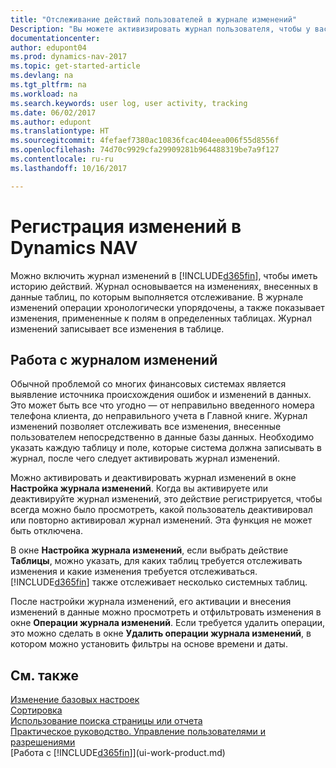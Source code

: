 ```yaml
---
title: "Отслеживание действий пользователей в журнале изменений"
Description: "Вы можете активизировать журнал пользователя, чтобы у вас была история всех изменений, внесенных в данные в отслеживаемых таблицах."
documentationcenter: 
author: edupont04
ms.prod: dynamics-nav-2017
ms.topic: get-started-article
ms.devlang: na
ms.tgt_pltfrm: na
ms.workload: na
ms.search.keywords: user log, user activity, tracking
ms.date: 06/02/2017
ms.author: edupont
ms.translationtype: HT
ms.sourcegitcommit: 4fefaef7380ac10836fcac404eea006f55d8556f
ms.openlocfilehash: 74d70c9929cfa29909281b964488319be7a9f127
ms.contentlocale: ru-ru
ms.lasthandoff: 10/16/2017

---
```

# <a name="logging-changes-in-dynamics-nav"></a>Регистрация изменений в Dynamics NAV
Можно включить журнал изменений в [!INCLUDE[d365fin](includes/d365fin_md.md)], чтобы иметь историю действий. Журнал основывается на изменениях, внесенных в данные таблиц, по которым выполняется отслеживание. В журнале изменений операции хронологически упорядочены, а также показывает изменения, примененные к полям в определенных таблицах. Журнал изменений записывает все изменения в таблице.  

## <a name="working-with-the-change-log"></a>Работа с журналом изменений
Обычной проблемой со многих финансовых системах является выявление источника происхождения ошибок и изменений в данных. Это может быть все что угодно — от неправильно введенного номера телефона клиента, до неправильного учета в Главной книге. Журнал изменений позволяет отслеживать все изменения, внесенные пользователем непосредственно в данные базы данных. Необходимо указать каждую таблицу и поле, которые система должна записывать в журнал, после чего следует активировать журнал изменений.  

Можно активировать и деактивировать журнал изменений в окне **Настройка журнала изменений**. Когда вы активируете или деактивируйте журнал изменений, это действие регистрируется, чтобы всегда можно было просмотреть, какой пользователь деактивировал или повторно активировал журнал изменений. Эта функция не может быть отключена.  

В окне **Настройка журнала изменений**, если выбрать действие **Таблицы**, можно указать, для каких таблиц требуется отслеживать изменения и какие изменения требуется отслеживаться. [!INCLUDE[d365fin](includes/d365fin_md.md)] также отслеживает несколько системных таблиц.

После настройки журнала изменений, его активации и внесения изменений в данные можно просмотреть и отфильтровать изменения в окне **Операции журнала изменений**. Если требуется удалить операции, это можно сделать в окне **Удалить операции журнала изменений**, в котором можно установить фильтры на основе времени и даты.  

## <a name="see-also"></a>См. также
[Изменение базовых настроек](ui-change-basic-settings.md)  
[Сортировка](ui-sorting.md)  
[Использование поиска страницы или отчета](ui-search.md)  
[Практическое руководство. Управление пользователями и разрешениями](ui-how-users-permissions.md)    
[Работа с [!INCLUDE[d365fin](includes/d365fin_md.md)]](ui-work-product.md)  

